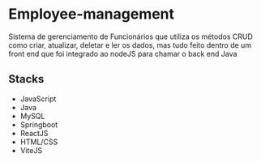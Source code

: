 # Employee-management
Sistema de gerenciamento de Funcionários que utiliza os métodos CRUD como criar, atualizar, deletar e ler os dados, mas tudo feito dentro de um front end que foi integrado ao nodeJS para chamar o back end Java

## Stacks
- JavaScript
- Java
- MySQL
- Springboot
- ReactJS
- HTML/CSS
- ViteJS
